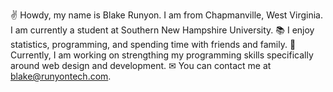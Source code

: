 ✌  Howdy, my name is Blake Runyon. I am from Chapmanville, West Virginia. I am currently a student at Southern New Hampshire University.
📚 I enjoy statistics, programming, and spending time with friends and family.
💪 Currently, I am working on strengthing my programming skills specifically around web design and development.
✉  You can contact me at blake@runyontech.com.
